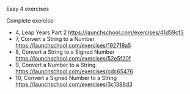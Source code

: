 Easy 4 exercises

Complete exercise:
+ 4, Leap Years Part 2 https://launchschool.com/exercises/41d59cf3
+ 7, Convert a String to a Number https://launchschool.com/exercises/192719a5
+ 8, Convert a String to a Signed Number https://launchschool.com/exercises/52e5f20f
+ 9, Convert a Number to a String https://launchschool.com/exercises/cdc65476
+ 10, Convert a Signed Number to a String https://launchschool.com/exercises/3c1388d3

